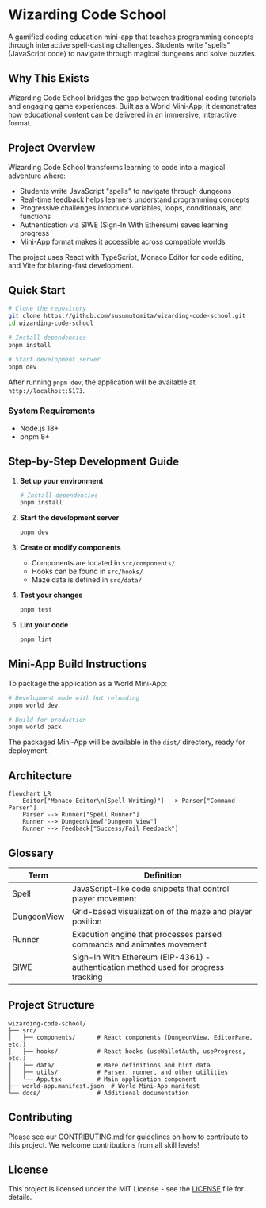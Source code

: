 # Wizarding Code School

A gamified coding education mini-app that teaches programming concepts through interactive spell-casting challenges. Students write "spells" (JavaScript code) to navigate through magical dungeons and solve puzzles.

## Why This Exists

Wizarding Code School bridges the gap between traditional coding tutorials and engaging game experiences. Built as a World Mini-App, it demonstrates how educational content can be delivered in an immersive, interactive format.

## Project Overview

Wizarding Code School transforms learning to code into a magical adventure where:

- Students write JavaScript "spells" to navigate through dungeons
- Real-time feedback helps learners understand programming concepts
- Progressive challenges introduce variables, loops, conditionals, and functions
- Authentication via SIWE (Sign-In With Ethereum) saves learning progress
- Mini-App format makes it accessible across compatible worlds

The project uses React with TypeScript, Monaco Editor for code editing, and Vite for blazing-fast development.

## Quick Start

```bash
# Clone the repository
git clone https://github.com/susumutomita/wizarding-code-school.git
cd wizarding-code-school

# Install dependencies
pnpm install

# Start development server
pnpm dev
```

After running `pnpm dev`, the application will be available at `http://localhost:5173`.

### System Requirements

- Node.js 18+
- pnpm 8+

## Step-by-Step Development Guide

1. **Set up your environment**
   ```bash
   # Install dependencies
   pnpm install
   ```

2. **Start the development server**
   ```bash
   pnpm dev
   ```

3. **Create or modify components**
   - Components are located in `src/components/`
   - Hooks can be found in `src/hooks/`
   - Maze data is defined in `src/data/`

4. **Test your changes**
   ```bash
   pnpm test
   ```

5. **Lint your code**
   ```bash
   pnpm lint
   ```

## Mini-App Build Instructions

To package the application as a World Mini-App:

```bash
# Development mode with hot reloading
pnpm world dev

# Build for production
pnpm world pack
```

The packaged Mini-App will be available in the `dist/` directory, ready for deployment.

## Architecture

```mermaid
flowchart LR
    Editor["Monaco Editor\n(Spell Writing)"] --> Parser["Command Parser"]
    Parser --> Runner["Spell Runner"]
    Runner --> DungeonView["Dungeon View"]
    Runner --> Feedback["Success/Fail Feedback"]
```

## Glossary

| Term | Definition |
|------|------------|
| Spell | JavaScript-like code snippets that control player movement |
| DungeonView | Grid-based visualization of the maze and player position |
| Runner | Execution engine that processes parsed commands and animates movement |
| SIWE | Sign-In With Ethereum (EIP-4361) - authentication method used for progress tracking |

## Project Structure

```
wizarding-code-school/
├── src/
│   ├── components/      # React components (DungeonView, EditorPane, etc.)
│   ├── hooks/           # React hooks (useWalletAuth, useProgress, etc.)
│   ├── data/            # Maze definitions and hint data
│   ├── utils/           # Parser, runner, and other utilities
│   └── App.tsx          # Main application component
├── world-app.manifest.json  # World Mini-App manifest
└── docs/                # Additional documentation
```

## Contributing

Please see our [CONTRIBUTING.md](./CONTRIBUTING.md) for guidelines on how to contribute to this project. We welcome contributions from all skill levels!

## License

This project is licensed under the MIT License - see the [LICENSE](./LICENSE) file for details.